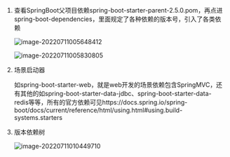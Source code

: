 1. 查看SpringBoot父项目依赖spring-boot-starter-parent-2.5.0.pom，再点进spring-boot-dependencies，里面规定了各种依赖的版本号，引入了各类依赖

   ![image-20220711005648412](https://picgo-1304850123.cos.ap-guangzhou.myqcloud.com/image-20220711005648412.png)

   ![image-20220711005830805](https://picgo-1304850123.cos.ap-guangzhou.myqcloud.com/image-20220711005830805.png)

2. 场景启动器

   如spring-boot-starter-web，就是web开发的场景依赖包含SpringMVC，还有其他的如spring-boot-starter-data-jdbc、spring-boot-starter-data-redis等等，所有的官方依赖可见https://docs.spring.io/spring-boot/docs/current/reference/html/using.html#using.build-systems.starters

3. 版本依赖树

   ![image-20220711010449710](https://picgo-1304850123.cos.ap-guangzhou.myqcloud.com/image-20220711010449710.png)